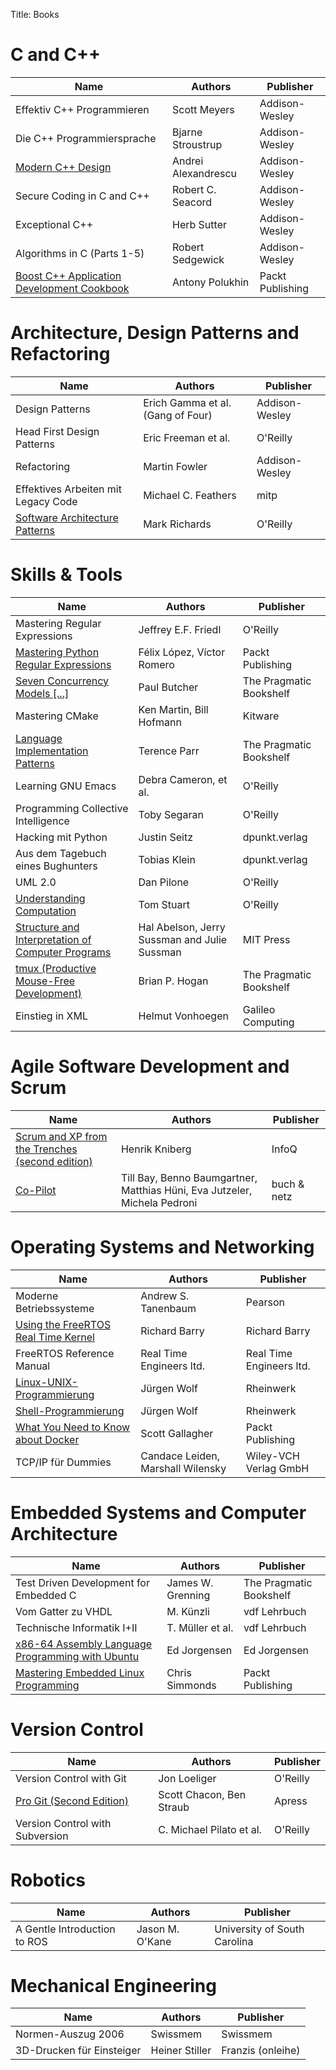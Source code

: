 Title: Books


# C and C++

| Name                                              | Authors                                           | Publisher                |
|---------------------------------------------------|---------------------------------------------------|--------------------------|
| Effektiv C++ Programmieren                        | Scott Meyers                                      | Addison-Wesley           |
| Die C++ Programmiersprache                        | Bjarne Stroustrup                                 | Addison-Wesley           |
| [Modern C++ Design](https://github.com/LukasWoodtli/ModernCppDesign) | Andrei Alexandrescu            | Addison-Wesley           |
| Secure Coding in C and C++                        | Robert C. Seacord                                 | Addison-Wesley           |
| Exceptional C++                                   | Herb Sutter                                       | Addison-Wesley           |
| Algorithms in C (Parts 1-5)                       | Robert Sedgewick                                  | Addison-Wesley           |
| [Boost C++ Application Development Cookbook](https://github.com/LukasWoodtli/BoostCookbook) | Antony Polukhin | Packt Publishing |


# Architecture, Design Patterns and Refactoring

| Name                                              | Authors                                           | Publisher                       |
|---------------------------------------------------|---------------------------------------------------|---------------------------------|
| Design Patterns                                   | Erich Gamma et al. (Gang of Four)                 | Addison-Wesley                  |
| Head First Design Patterns                        | Eric Freeman et al.                               | O'Reilly                        |
| Refactoring                                       | Martin Fowler                                     | Addison-Wesley                  |
| Effektives Arbeiten mit Legacy Code               | Michael C. Feathers                               | mitp                            |
| [Software Architecture Patterns](https://www.oreilly.com/programming/free/software-architecture-patterns.csp) | Mark Richards | O'Reilly |


# Skills & Tools

| Name                                              | Authors                                           | Publisher                                         |
|---------------------------------------------------|---------------------------------------------------|---------------------------------------------------|
| Mastering Regular Expressions                     | Jeffrey E.F. Friedl                               | O'Reilly                                          |
| [Mastering Python Regular Expressions](https://github.com/LukasWoodtli/MasteringPythonRegularExpressions) | Félix López, Víctor Romero | Packt Publishing |
| [Seven Concurrency Models [...]](https://github.com/LukasWoodtli/SevenConcurrencyModelsInSevenWeeks) | Paul Butcher | The Pragmatic Bookshelf             |
| Mastering CMake                                   | Ken Martin, Bill Hofmann                          | Kitware                                           |
| [Language Implementation Patterns](https://github.com/LukasWoodtli/LanguageImplementationPatterns) | Terence Parr | The Pragmatic Bookshelf               |
| Learning GNU Emacs                                | Debra Cameron, et al.                             | O'Reilly                                          |
| Programming Collective Intelligence               | Toby Segaran                                      | O'Reilly                                          |
| Hacking mit Python                                | Justin Seitz                                      | dpunkt.verlag                                     |
| Aus dem Tagebuch eines Bughunters                 | Tobias Klein                                      | dpunkt.verlag                                     |
| UML 2.0                                           | Dan Pilone                                        | O'Reilly                                          |
| [Understanding Computation](https://github.com/LukasWoodtli/UnderstandingComputation) | Tom Stuart    | O'Reilly                                          |
| [Structure and Interpretation of Computer Programs](https://github.com/LukasWoodtli/SchemeCourse) | Hal Abelson, Jerry Sussman and Julie Sussman | MIT Press |
| [tmux (Productive Mouse-Free Development)]({filename}/tmux.md) | Brian P. Hogan    | The Pragmatic Bookshelf                           |
| Einstieg in XML                                   | Helmut Vonhoegen                                  | Galileo Computing                                 |


# Agile Software Development and Scrum

| Name                                                                                                            | Authors         | Publisher          |
|-----------------------------------------------------------------------------------------------------------------|-----------------|--------------------|
| [Scrum and XP from the Trenches (second edition)](https://www.infoq.com/minibooks/scrum-xp-from-the-trenches-2) |  Henrik Kniberg | InfoQ              |
| [Co-Pilot](https://buchundnetz.com/werke/co-pilot/)  |  Till Bay, Benno Baumgartner, Matthias Hüni, Eva Jutzeler, Michela Pedroni | buch & netz        |

# Operating Systems and Networking

| Name                                              | Authors                                           | Publisher                                         |
|---------------------------------------------------|---------------------------------------------------|---------------------------------------------------|
| Moderne Betriebssysteme                           | Andrew S. Tanenbaum                               | Pearson                                           |
| [Using the FreeRTOS Real Time Kernel](https://github.com/LukasWoodtli/FreeRtosExamples) | Richard Barry | Richard Barry                                   |
| FreeRTOS Reference Manual                         | Real Time Engineers ltd.                          | Real Time Engineers ltd.                          |
| [Linux-UNIX-Programmierung](https://github.com/LukasWoodtli/LinuxUnixDevelopment) | Jürgen Wolf       | Rheinwerk                                         |
| [Shell-Programmierung](http://openbook.rheinwerk-verlag.de/shell_programmierung/index.htm) | Jürgen Wolf | Rheinwerk                                      |
| [What You Need to Know about Docker]({filename}/docker.md) | Scott Gallagher                          | Packt Publishing                                  |
| TCP/IP für Dummies                                | Candace Leiden, Marshall Wilensky                 | Wiley-VCH Verlag GmbH                             |


# Embedded Systems and Computer Architecture

| Name                                              | Authors                                           | Publisher                                         |
|---------------------------------------------------|---------------------------------------------------|---------------------------------------------------|
| Test Driven Development for Embedded C            | James W. Grenning                                 | The Pragmatic Bookshelf                           |
| Vom Gatter zu VHDL                                | M. Künzli                                         | vdf Lehrbuch                                      |
| Technische Informatik I+II                        | T. Müller et al.                                  | vdf Lehrbuch                                      |
| [x86-64 Assembly Language Programming with Ubuntu](https://github.com/LukasWoodtli/LinuxAssemblyProgramming) | Ed Jorgensen   | Ed Jorgensen              |
| [Mastering Embedded Linux Programming](https://github.com/LukasWoodtli/MasteringEmbeddedLinuxProgramming)    | Chris Simmonds | Packt Publishing          |


# Version Control

| Name                                              | Authors                                           | Publisher                                         |
|---------------------------------------------------|---------------------------------------------------|---------------------------------------------------|
| Version Control with Git                          | Jon Loeliger                                      | O'Reilly                                          |
| [Pro Git (Second Edition)](https://git-scm.com/book/en/v2) | Scott Chacon, Ben Straub                 | Apress                                            |
| Version Control with Subversion                   | C. Michael Pilato et al.                          | O'Reilly                                          |


# Robotics

| Name                                          | Authors                                           | Publisher                                         |
|-----------------------------------------------|---------------------------------------------------|---------------------------------------------------|
| A Gentle Introduction to ROS                  | Jason M. O'Kane                                   | University of South Carolina                      |


# Mechanical Engineering

| Name                                              | Authors                                           | Publisher                                         |
|---------------------------------------------------|---------------------------------------------------|---------------------------------------------------|
| Normen-Auszug 2006                                | Swissmem                                          | Swissmem                                          |
| 3D-Drucken für Einsteiger                         | Heiner Stiller                                    | Franzis (onleihe)                                 |
